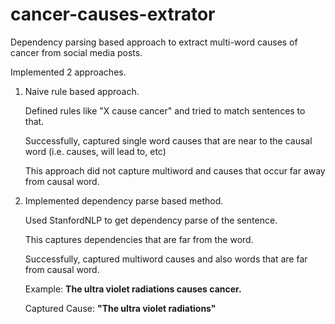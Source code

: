 # cancer-causes-extrator
Dependency parsing based approach to extract multi-word causes of cancer from social media posts.  

Implemented 2 approaches. 

1. Naive rule based approach. 
   
   Defined rules like "X cause cancer" and tried to match sentences to that. 
   
   Successfully, captured single word causes that are near to the causal word (i.e. causes, will lead to, etc)
   
   This approach did not capture multiword and causes that occur far away from causal word. 

2. Implemented dependency parse based method. 
   
   Used StanfordNLP to get dependency parse of the sentence. 
   
   This captures dependencies that are far from the word. 
   
   Successfully, captured multiword causes and also words that are far from causal word. 
   
   Example: **The ultra violet radiations causes cancer.** 
   
   Captured Cause: **"The ultra violet radiations"**
